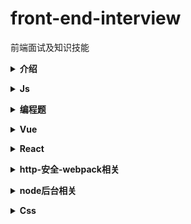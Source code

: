 # front-end-interview
前端面试及知识技能

<b><details><summary>介绍</summary></b>
1.本仓库是面向 web 前端开发者准备面试使用，包含自己在面试和学习过程中遇到的问题的总结，希望能对大家有所帮忙；

2.[推荐阅读](https://github.com/yisainan/web-interview)
</details>

<b><details><summary>Js</summary></b>
[详情](./content/js/js.md)
</details>

<b><details><summary>编程题</summary></b>
[详情](./content/编程题/编程题.md)
</details>

<b><details><summary>Vue</summary></b>
[详情](./content/vue/vue.md)
</details>

<b><details><summary>React</summary></b>
[详情](./content/react/react.md)
</details>

<b><details><summary>http-安全-webpack相关</summary></b>
[详情](./content/http-安全-webpack相关/http-安全-webpack相关.md)
</details>

<b><details><summary>node后台相关</summary></b>
[详情](./content/node后台相关/node后台相关.md)
</details>

<b><details><summary>Css</summary></b>
[详情](./content/css/css.md)
</details>

